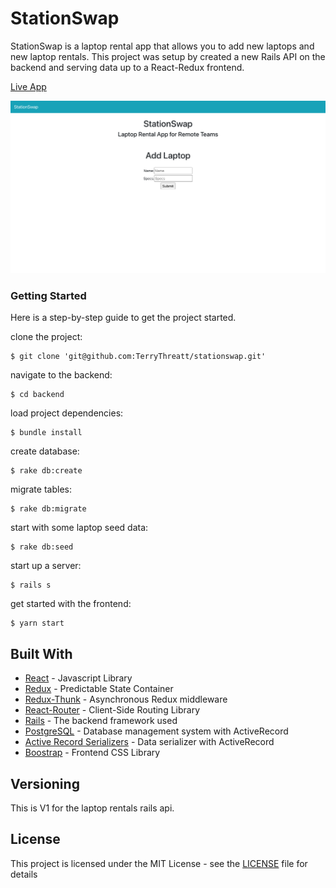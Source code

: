 # StationSwap

StationSwap is a laptop rental app that allows you to add new laptops and new laptop rentals. This project was setup by created a new Rails API on the backend and serving data up to a React-Redux frontend.

[Live App](https://stationswap-app.herokuapp.com/)

![StationSwap](StationSwap.png)

### Getting Started

Here is a step-by-step guide to get the project started.

clone the project:
```
$ git clone 'git@github.com:TerryThreatt/stationswap.git'
```

navigate to the backend:

```
$ cd backend
```

load project dependencies:

```
$ bundle install
```

create database:

```
$ rake db:create
```

migrate tables:

```
$ rake db:migrate
```

start with some laptop seed data:

```
$ rake db:seed
```

start up a server:

```
$ rails s
```

get started with the frontend:

```
$ yarn start
```


## Built With
* [React](https://reactjs.org/) - Javascript Library
* [Redux](https://redux.js.org/) - Predictable State Container
* [Redux-Thunk](https://github.com/reduxjs/redux-thunk) - Asynchronous Redux middleware
* [React-Router](https://reactrouter.com/) - Client-Side Routing Library
* [Rails](https://rubyonrails.org/) - The backend framework used
* [PostgreSQL](https://www.postgresql.org/) - Database management system with ActiveRecord
* [Active Record Serializers](https://github.com/rails-api/active_model_serializers) - Data serializer with ActiveRecord
* [Boostrap](https://getbootstrap.com/) - Frontend CSS Library


## Versioning

This is V1 for the laptop rentals rails api.


## License

This project is licensed under the MIT License - see the [LICENSE](LICENSE) file for details
